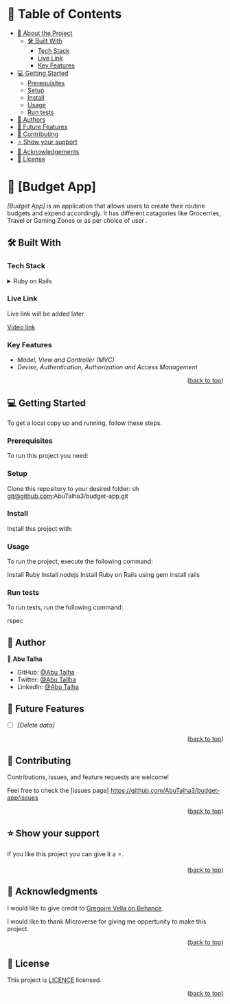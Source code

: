<!-- TABLE OF CONTENTS -->

# 📗 Table of Contents 

- [📖 About the Project](#about-project)
  - [🛠 Built With](#built-with)
    - [Tech Stack](#tech-stack)
    - [Live Link](#live-link)
    - [Key Features](#key-features)
- [💻 Getting Started](#getting-started)
  - [Prerequisites](#prerequisites)
  - [Setup](#setup)
  - [Install](#install)
  - [Usage](#usage)
  - [Run tests](#run-tests)
- [👥 Authors](#authors)
- [🔭 Future Features](#future-features)
- [🤝 Contributing](#contributing)
- [⭐ Show your support](#support)
- [🙏 Acknowledgements](#acknowledgements)
- [📝 License](#license)

<!-- PROJECT DESCRIPTION -->

# 📖 [Budget App] <a name="about-project"></a>

*[Budget App]* is an application that allows users to create their routine budgets and expend accordingly. It has different catagories like Grocerries, Travel or Gaming Zones or as per choice of user .

## 🛠 Built With <a name="built-with"></a>

### Tech Stack <a name="tech-stack"></a>

<details>
  <summary>Ruby on Rails</summary>
  <ul>
    <li>Ruby on Rails</li>
  </ul>
</details>

<!-- Links -->

### Live Link <a name="key-features"></a>

Live link will be added later

<!-- Video Demo Link -->

[Video link](https://www.loom.com/share/f63ef30269e24f26bc716c7543d79644?sid=8c66a5fc-879f-4f20-af07-3af1fb7fc799)

<!-- Features -->

### Key Features <a name="key-features"></a>

- *Model, View and Controller (MVC)*
- *Devise, Authentication, Authorization and Access Management*

<p align="right">(<a href="#readme-top">back to top</a>)</p>

<!-- GETTING STARTED -->

## 💻 Getting Started <a name="getting-started"></a>

To get a local copy up and running, follow these steps.

### Prerequisites

To run this project you need:

### Setup

Clone this repository to your desired folder:
  sh
    git@github.com:AbuTalha3/budget-app.git
  

### Install

Install this project with:

### Usage

To run the project, execute the following command:

Install Ruby
Install nodejs
Install Ruby on Rails using gem install rails

### Run tests

To run tests, run the following command:

rspec

<!-- AUTHORS -->

## 👥 Author <a name="author"></a>
👤 **Abu Talha**

- GitHub: [@Abu Talha](https://github.com/abutalha3)
- Twitter: [@Abu Tallha](https://twitter.com/AbuTalha8T)
- LinkedIn: [@Abu Talha](https://www.linkedin.com/in/abu-talha-najeeb-akhun-393b8b292/)

<!-- FUTURE FEATURES -->

## 🔭 Future Features <a name="future-features"></a>

- [ ] *[Delete data]*

<p align="right">(<a href="#readme-top">back to top</a>)</p>

<!-- CONTRIBUTING -->

## 🤝 Contributing <a name="contributing"></a>

Contributions, issues, and feature requests are welcome!

Feel free to check the [issues page]
https://github.com/AbuTalha3/budget-app/issues

<p align="right">(<a href="#readme-top">back to top</a>)</p>

<!-- SUPPORT -->

## ⭐ Show your support <a name="support"></a>

If you like this project you can give it a ⭐.

<p align="right">(<a href="#readme-top">back to top</a>)</p>

<!-- ACKNOWLEDGEMENTS -->

## 🙏 Acknowledgments <a name="acknowledgements"></a>

I would like to give credit to [Gregoire Vella on Behance](https://www.behance.net/gregoirevella).

I would like to thank Microverse for giving me oppertunity to make this project.

<p align="right">(<a href="#readme-top">back to top</a>)</p>

<!-- LICENSE -->

## 📝 License <a name="license"></a>

This project is [LICENCE](./LICENCE) licensed.

<p align="right">(<a href="#readme-top">back to top</a>)</p>
